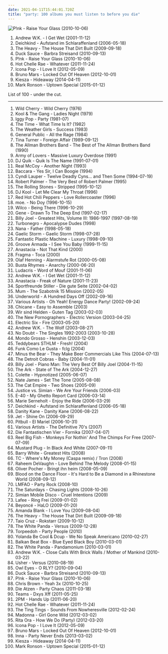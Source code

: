 ```yaml
---
date: 2021-04-11T15:44:01.720Z
title: "party: 100 albums you must listen to before you die"
---
```

![P!nk - Raise Your Glass (2010-10-06)](https://img.discogs.com/NqwJEiO_HfjVselhkN1SbAaYDoY=/fit-in/350x350/filters:strip_icc():format(jpeg):mode_rgb():quality(90)/discogs-images/R-4545858-1368651640-6102.png.jpg "P!nk - Raise Your Glass (2010-10-06)")
<ol class="albums">
<li data-cover="https://img.discogs.com/LFrarIk5Jhy_8JCaswLKchqZcI4=/fit-in/600x523/filters:strip_icc():format(jpeg):mode_rgb():quality(90)/discogs-images/R-478396-1504995411-3099.jpeg.jpg" data-tags="rock, hard rock" role="button">Andrew W.K. - I Get Wet (2001-11-12)</li>
<li data-cover="http://coverartarchive.org/release/4c1f170f-2411-41fb-b476-545fb484788d/10009033849-500.jpg" data-tags="electronic" role="button">Deichkind - Aufstand im Schlaraffenland (2006-05-18)</li>
<li data-cover="http://coverartarchive.org/release/bc1cd2f1-f54d-41d6-9eee-d13bcacb10c3/3258071897-500.jpg" data-tags="soul, blues" role="button">The Heavy - The House That Dirt Built (2009-09-18)</li>
<li data-cover="http://coverartarchive.org/release/8757f5c0-2398-4157-b6c7-954f079794b1/27852846292-500.jpg" data-tags="dance, house" role="button">Duck Sauce - Barbra Streisand (2010-09-13)</li>
<li data-cover="https://img.discogs.com/NqwJEiO_HfjVselhkN1SbAaYDoY=/fit-in/350x350/filters:strip_icc():format(jpeg):mode_rgb():quality(90)/discogs-images/R-4545858-1368651640-6102.png.jpg" data-tags="party" role="button">P!nk - Raise Your Glass (2010-10-06)</li>
<li data-cover="http://coverartarchive.org/release/362900b0-e046-4c34-beb1-eb2ecd3bff64/19088259874-500.jpg" data-tags="rock, hot chelle rae" role="button">Hot Chelle Rae - Whatever (2011-11-24)</li>
<li data-cover="http://coverartarchive.org/release/887f5886-3ade-4b40-b9b0-8a9dc17912be/5213943610-500.jpg" data-tags="i love it, electronic" role="button">Icona Pop - I Love It (2012-05-09)</li>
<li data-cover="https://img.discogs.com/Rdx_KXC8YYZz0d2vPVqImSkVzxM=/fit-in/600x600/filters:strip_icc():format(jpeg):mode_rgb():quality(90)/discogs-images/R-3918460-1349197715-1410.jpeg.jpg" data-tags="locked out of heaven, bruno mars" role="button">Bruno Mars - Locked Out Of Heaven (2012-10-01)</li>
<li data-cover="http://coverartarchive.org/release/9418e8f4-c5af-4354-8c24-bb7047ddc78d/7870652661-500.jpg" data-tags="party, deep house, running" role="button">Kiesza - Hideaway (2014-04-11)</li>
<li data-cover="http://coverartarchive.org/release/04ea8e96-ef0e-441c-9594-7128addc3951/10315151525-500.jpg" data-tags="funk, pop" role="button">Mark Ronson - Uptown Special (2015-01-12)</li>
</ol>
List of 100 - under the cut.
<!-- more -->

_________________

<ol class="albums">
<li data-cover="http://coverartarchive.org/release/8becec42-19d7-414a-bc3f-c2f122f1497e/14764743089-500.jpg" data-tags="funk" role="button">
Wild Cherry - Wild Cherry (1976)
</li>
<li data-cover="https://img.discogs.com/PogEGvX6QhNGzv2WY-ZpJkv6nzg=/fit-in/500x500/filters:strip_icc():format(jpeg):mode_rgb():quality(90)/discogs-images/R-442696-1182066783.jpeg.jpg" data-tags="party" role="button">
Kool & The Gang - Ladies Night (1979)
</li>
<li data-cover="http://coverartarchive.org/release/6d56f6b2-2913-3ec4-af22-06084d0cc28f/12601062710-500.jpg" data-tags="rock" role="button">
Iggy Pop - Party (1981-07)
</li>
<li data-cover="http://coverartarchive.org/release/1abc11f0-057d-3f6c-8733-efa3a5aa9d37/26961755748-500.jpg" data-tags="funk" role="button">
The Time - What Time Is It? (1982)
</li>
<li data-cover="https://img.discogs.com/x733xVM5njsya1gRvf7fKdUC190=/fit-in/500x495/filters:strip_icc():format(jpeg):mode_rgb():quality(90)/discogs-images/R-1688755-1237312313.jpeg.jpg" data-tags="party, when i was young" role="button">
The Weather Girls - Success (1983)
</li>
<li data-cover="http://coverartarchive.org/release/29f7b800-d856-428c-9668-70ae7361c2da/10393081879-500.jpg" data-tags="80s" role="button">
General Public - All the Rage (1984)
</li>
<li data-cover="https://img.discogs.com/FfdYLK524D44dL2M_OzZmDqFCfk=/fit-in/220x220/filters:strip_icc():format(jpeg):mode_rgb():quality(90)/discogs-images/R-11029778-1549220819-1601.jpeg.jpg" data-tags="rock, 80s" role="button">
Tina Turner - Foreign Affair (1989-09-12)
</li>
<li data-cover="https://img.discogs.com/cpcOT4VbXIC8yYG_zKtfvCJc5oA=/fit-in/450x450/filters:strip_icc():format(jpeg):mode_rgb():quality(90)/discogs-images/R-5811280-1403337347-7497.jpeg.jpg" data-tags="classic rock, party, t a b band" role="button">
The Allman Brothers Band - The Best of The Allman Brothers Band (1990)
</li>
<li data-cover="https://img.discogs.com/nfQIVPXc-OqRcKUSkuN_d403rCU=/fit-in/257x400/filters:strip_icc():format(jpeg):mode_rgb():quality(90)/discogs-images/R-223394-1466806638-1948.jpeg.jpg" data-tags="pop, 90s, swedish, dance" role="button">
Army of Lovers - Massive Luxury Overdose (1991)
</li>
<li data-cover="http://coverartarchive.org/release/573ba363-1706-4820-92ef-a3552235c7da/24589797802-500.jpg" data-tags="gangsta rap, west coast rap" role="button">
DJ Quik - Quik Is The Name (1991-07-01)
</li>
<li data-cover="https://img.discogs.com/d28tpqQucwJ9drJ-Ad8JCNBVpoI=/fit-in/371x600/filters:strip_icc():format(jpeg):mode_rgb():quality(90)/discogs-images/R-1737046-1333832985.jpeg.jpg" data-tags="90s, pop, dance" role="button">
Real McCoy - Another Night (1993)
</li>
<li data-cover="http://coverartarchive.org/release/e58a024d-819a-4e8f-934a-c3e417d7b8b2/10996521596-500.jpg" data-tags="baccara" role="button">
Baccara - Yes Sir, I Can Boogie (1994)
</li>
<li data-cover="https://via.placeholder.com/450" data-tags="80s, female vocalists, party" role="button">
Cyndi Lauper - Twelve Deadly Cyns... and Then Some (1994-07-19)
</li>
<li data-cover="http://coverartarchive.org/release/f6905832-e747-4733-b6af-6ac048d72105/17649323917-500.jpg" data-tags="robert palmer -the very best of robert palmer, 80s" role="button">
Robert Palmer - The Very Best of Robert Palmer (1995)
</li>
<li data-cover="http://coverartarchive.org/release/b5265116-13c0-4c9c-bd96-f0e71490f0c9/8612920874-500.jpg" data-tags="rock, classic rock" role="button">
The Rolling Stones - Stripped (1995-10-12)
</li>
<li data-cover="https://img.discogs.com/1fbFW7CRaPQDzDLjqndSK_htMZ4=/fit-in/600x590/filters:strip_icc():format(jpeg):mode_rgb():quality(90)/discogs-images/R-120456-1588514804-3867.jpeg.jpg" data-tags="rap, old school" role="button">
DJ Kool - Let Me Clear My Throat (1996)
</li>
<li data-cover="https://img.discogs.com/EAOEXOTfTxBUYi0bJCkFIkLsJuQ=/fit-in/600x596/filters:strip_icc():format(jpeg):mode_rgb():quality(90)/discogs-images/R-10491776-1498565496-3604.png.jpg" data-tags="party, design" role="button">
Red Hot Chili Peppers - Love Rollercoaster (1996)
</li>
<li data-cover="https://img.discogs.com/I4d-vuwH6SI5J0Vv4CC7v-vJr2g=/fit-in/300x300/filters:strip_icc():format(jpeg):mode_rgb():quality(90)/discogs-images/R-3264854-1323000039.jpeg.jpg" data-tags="rock, jam" role="button">
moe. - No Doy (1996-10-15)
</li>
<li data-cover="http://coverartarchive.org/release/d18b273a-4987-4594-a4db-419454c7e113/2013460549-500.jpg" data-tags="alt-country, 90s" role="button">
Wilco - Being There (1996-10-29)
</li>
<li data-cover="https://img.discogs.com/t3aaF2qj-AxvhCnCnc5ov_N8_ec=/fit-in/591x582/filters:strip_icc():format(jpeg):mode_rgb():quality(90)/discogs-images/R-804775-1160523912.jpeg.jpg" data-tags="britpop, party, music to work to, songs to work to, solid records, britpop bopping, my all time faves, perth03, all my favorite music" role="button">
Gene - Drawn To The Deep End (1997-02-17)
</li>
<li data-cover="http://coverartarchive.org/release/e059fdfd-4782-3889-92c6-dc69ceda6c0d/8950998291-500.jpg" data-tags="classic rock, party, rock pop, collected, allgemein" role="button">
Billy Joel - Greatest Hits, Volume III: 1986-1997 (1997-08-19)
</li>
<li data-cover="http://coverartarchive.org/release/aec74961-47b2-408d-a53d-10a26f677f25/14338686353-500.jpg" data-tags="punk rock, glam punk, death punk" role="button">
Turbonegro - Apocalypse Dudes (1998)
</li>
<li data-cover="https://img.discogs.com/ikxGxYSiku87FmUqcW6L1slyy3I=/fit-in/600x593/filters:strip_icc():format(jpeg):mode_rgb():quality(90)/discogs-images/R-437546-1332336977.jpeg.jpg" data-tags="hip-hop, party, rnb, greatest hits, nana, 80s-90s pop, favouritestreamableartists, eurorap, dan hartman, foregin hip-hop" role="button">
Nana - Father (1998-05-18)
</li>
<li data-cover="http://coverartarchive.org/release/0f423674-98e5-4f80-9e70-9691dc13567e/15317941128-500.jpg" data-tags="irish, celtic" role="button">
Gaelic Storm - Gaelic Storm (1998-07-28)
</li>
<li data-cover="https://img.discogs.com/T26NAXjWkm7ouewnZ0YHGwo_fc0=/fit-in/600x595/filters:strip_icc():format(jpeg):mode_rgb():quality(90)/discogs-images/R-3944-1476688212-8895.jpeg.jpg" data-tags="party, fpm, posh, when we were young, bikini, fantastic plastic machine - luxury" role="button">
Fantastic Plastic Machine - Luxury (1998-09-10)
</li>
<li data-cover="https://img.discogs.com/gfRLoNoHAGHCXXcJh-B-kOusI8g=/fit-in/300x276/filters:strip_icc():format(jpeg):mode_rgb():quality(90)/discogs-images/R-56296-001.jpg.jpg" data-tags="electronic, electronica, dance, party" role="button">
Groove Armada - I See You Baby (1999-11-15)
</li>
<li data-cover="https://img.discogs.com/j5a27CMCDGW7QGija6y7JX5vtmI=/fit-in/600x528/filters:strip_icc():format(jpeg):mode_rgb():quality(90)/discogs-images/R-184149-1260139774.jpeg.jpg" data-tags="pop" role="button">
Anastacia - Not That Kind (2000)
</li>
<li data-cover="https://img.discogs.com/fzvLhT7y2XEChAfTrIX_0eK-Fu0=/fit-in/600x593/filters:strip_icc():format(jpeg):mode_rgb():quality(90)/discogs-images/R-320399-1606042046-5755.jpeg.jpg" data-tags="trance" role="button">
Fragma - Toca (2000)
</li>
<li data-cover="https://img.discogs.com/WOeu7YCDBsyyO4KYug0h-pcSsLs=/fit-in/218x218/filters:strip_icc():format(jpeg):mode_rgb():quality(90)/discogs-images/R-8901886-1471111187-5122.jpeg.jpg" data-tags="party" role="button">
Olaf Henning - Alarmstufe Rot (2000-05-08)
</li>
<li data-cover="http://coverartarchive.org/release/dc0d284f-16d3-41b0-8ad6-90fa55506fbf/4395767858-500.jpg" data-tags="rap" role="button">
Busta Rhymes - Anarchy (2000-06-20)
</li>
<li data-cover="https://img.discogs.com/5jTf-8OEzRSsC6WGLm_zCBMx8qE=/fit-in/600x694/filters:strip_icc():format(jpeg):mode_rgb():quality(90)/discogs-images/R-718204-1528140306-6220.jpeg.jpg" data-tags="rap, hip-hop, ludacris" role="button">
Ludacris - Word of Mouf (2001-11-06)
</li>
<li data-cover="https://img.discogs.com/LFrarIk5Jhy_8JCaswLKchqZcI4=/fit-in/600x523/filters:strip_icc():format(jpeg):mode_rgb():quality(90)/discogs-images/R-478396-1504995411-3099.jpeg.jpg" data-tags="rock, hard rock" role="button">
Andrew W.K. - I Get Wet (2001-11-12)
</li>
<li data-cover="http://coverartarchive.org/release/5a772b9e-cd00-472a-8e11-fa7c3af82d80/18956006311-500.jpg" data-tags="pop" role="button">
Anastacia - Freak of Nature (2001-11-23)
</li>
<li data-cover="https://img.discogs.com/xGvkXOyRDVoU71fFnepT6jXcJgQ=/fit-in/160x159/filters:strip_icc():format(jpeg):mode_rgb():quality(90)/discogs-images/R-1030151-1185961466.jpeg.jpg" data-tags="deutschrock, rock, german" role="button">
Sportfreunde Stiller - Die gute Seite (2002-04-02)
</li>
<li data-cover="https://img.discogs.com/EhLr_l8kV4L-_xs0zgjp8VdkOTU=/fit-in/600x543/filters:strip_icc():format(jpeg):mode_rgb():quality(90)/discogs-images/R-823372-1516570637-5405.jpeg.jpg" data-tags="electronic, electronica" role="button">
Mum - The Szabotnik 15 Mission (2002-05)
</li>
<li data-cover="http://coverartarchive.org/release/7c35ff51-e81a-4ccc-888f-9b27c5f558f0/1630166366-500.jpg" data-tags="electronic, techno" role="button">
Underworld - A Hundred Days Off (2002-09-16)
</li>
<li data-cover="http://coverartarchive.org/release/d51e6252-572b-42e5-b4e3-db95b55bbd60/6542435011-500.jpg" data-tags="dance, party" role="button">
Various Artists - Oh Yeah! Energy Dance Party! (2002-09-24)
</li>
<li data-cover="http://coverartarchive.org/release/af5e9e60-0d51-4fb2-89d9-69fed83750b3/3658346948-500.jpg" data-tags="dance, electronic" role="button">
Chicane - Easy to Assemble (2003)
</li>
<li data-cover="https://img.discogs.com/zdW1fcapWDoSQnNXlLxmjfRwTaA=/fit-in/597x600/filters:strip_icc():format(jpeg):mode_rgb():quality(90)/discogs-images/R-982914-1180783748.jpeg.jpg" data-tags="german" role="button">
Wir sind Helden - Guten Tag (2003-02-03)
</li>
<li data-cover="http://coverartarchive.org/release/8a269305-3699-4bfb-8889-1482b99b9d50/10665995130-500.jpg" data-tags="indie rock, indie, indie pop, canadian, 00s" role="button">
The New Pornographers - Electric Version (2003-04-25)
</li>
<li data-cover="https://img.discogs.com/eMQQeWN88L92aQyCEfAU2kIQNJk=/fit-in/528x534/filters:strip_icc():format(jpeg):mode_rgb():quality(90)/discogs-images/R-376779-1128950534.jpeg.jpg" data-tags="rock, indie, disco rock" role="button">
Electric Six - Fire (2003-05-20)
</li>
<li data-cover="http://coverartarchive.org/release/bef914ed-ad2f-442a-8345-a89c0c65e503/4910925417-500.jpg" data-tags="party" role="button">
Andrew W.K. - The Wolf (2003-08-27)
</li>
<li data-cover="http://coverartarchive.org/release/5124e004-5d4d-32ec-8c0a-c6ad1e9da84e/8780110827-500.jpg" data-tags="alternative" role="button">
No Doubt - The Singles 1992-2003 (2003-10-28)
</li>
<li data-cover="http://coverartarchive.org/release/6c195078-5c23-42bf-b00e-b5fcb61a18a3/18999054742-500.jpg" data-tags="electronica, upbeat, party" role="button">
Mondo Grosso - Henshin (2003-12-03)
</li>
<li data-cover="http://coverartarchive.org/release/d4ac340b-4bd9-4e69-8d37-e7c5d0f07203/19529253192-500.jpg" data-tags="electronic, rock, swedish, modern, party, ambiental" role="button">
Teddybears STHLM - Fresh! (2004)
</li>
<li data-cover="https://img.discogs.com/y17xmwfEX97v6b8kQP0VZIouiQk=/fit-in/500x500/filters:strip_icc():format(jpeg):mode_rgb():quality(90)/discogs-images/R-5124463-1385156667-9918.jpeg.jpg" data-tags="funk" role="button">
Funk Como Le Gusta - fclg (2004)
</li>
<li data-cover="https://img.discogs.com/cMKCWVsASiLAFs8HGeQKz8j1an4=/fit-in/500x500/filters:strip_icc():format(jpeg):mode_rgb():quality(90)/discogs-images/R-818140-1164848474.jpeg.jpg" data-tags="indie rock" role="button">
Minus the Bear - They Make Beer Commercials Like This (2004-07-13)
</li>
<li data-cover="http://coverartarchive.org/release/6729f897-ae1d-4b3e-b996-7af553432862/16600455396-500.jpg" data-tags="garage rock" role="button">
The Detroit Cobras - Baby (2004-11-01)
</li>
<li data-cover="http://coverartarchive.org/release/30ec6df1-2b6e-3d93-ab74-aa366b533abf/12999491916-500.jpg" data-tags="billy joel, classic rock, piano" role="button">
Billy Joel - Piano Man: The Very Best Of Billy Joel (2004-11-15)
</li>
<li data-cover="http://coverartarchive.org/release/fb9e20a0-882d-4971-8a89-e3bf431e8fe2/7969568316-500.jpg" data-tags="glam rock" role="button">
The Ark - State of The Ark (2004-12-27)
</li>
<li data-cover="https://via.placeholder.com/450" data-tags="house" role="button">
Colette - Hypnotized (2005-06-07)
</li>
<li data-cover="https://img.discogs.com/JASTebqUfqURhoVhAQtRWgrEpuM=/fit-in/300x300/filters:strip_icc():format(jpeg):mode_rgb():quality(90)/discogs-images/R-591095-1212799290.jpeg.jpg" data-tags="soul, funky" role="button">
Nate James - Set The Tone (2005-08-08)
</li>
<li data-cover="https://img.discogs.com/YtrSaPszyrFXACFtOQboWrZfrNU=/fit-in/500x500/filters:strip_icc():format(jpeg):mode_rgb():quality(90)/discogs-images/R-893597-1170067201.jpeg.jpg" data-tags="ska, alternative, australian" role="button">
The Cat Empire - Two Shoes (2005-09)
</li>
<li data-cover="http://coverartarchive.org/release/2fd57c92-1159-4625-870c-c36c81fb0e70/20417939131-500.jpg" data-tags="party, 12-inch" role="button">
Justice vs. Simian - We Are Your Friends (2006-03)
</li>
<li data-cover="http://coverartarchive.org/release/b2d5ecfb-8a23-4b92-9300-8a46eded458a/15839008495-500.jpg" data-tags="rap, west coast rap, e-40" role="button">
E-40 - My Ghetto Report Card (2006-03-14)
</li>
<li data-cover="https://via.placeholder.com/450" data-tags="pop, a night out on the town, female popsingers, chill - girly" role="button">
Marie Serneholt - Enjoy the Ride (2006-03-29)
</li>
<li data-cover="http://coverartarchive.org/release/4c1f170f-2411-41fb-b476-545fb484788d/10009033849-500.jpg" data-tags="electronic" role="button">
Deichkind - Aufstand im Schlaraffenland (2006-05-18)
</li>
<li data-cover="https://img.discogs.com/3nzumkYs-JReR0hQ9RO1Coz8STQ=/fit-in/500x500/filters:strip_icc():format(jpeg):mode_rgb():quality(90)/discogs-images/R-763523-1156330132.jpeg.jpg" data-tags="pop, rnb" role="button">
Danity Kane - Danity Kane (2006-08-22)
</li>
<li data-cover="https://img.discogs.com/4fUrGfPsFHBjYh100HLseNzxA1Y=/fit-in/600x450/filters:strip_icc():format(jpeg):mode_rgb():quality(90)/discogs-images/R-2533610-1289194214.jpeg.jpg" data-tags="rock, hard rock" role="button">
Jet - Shine On (2006-09-29)
</li>
<li data-cover="http://coverartarchive.org/release/5c912595-f439-4703-834d-630039081b24/2009506363-500.jpg" data-tags="crunk, reggeaton" role="button">
Pitbull - El Mariel (2006-10-31)
</li>
<li data-cover="http://coverartarchive.org/release/177bc8eb-897c-4ae9-9c56-5fd59c9b4b9c/16672074375-500.jpg" data-tags="party" role="button">
Various Artists - The Definitive 70's (2007)
</li>
<li data-cover="http://coverartarchive.org/release/8208c422-13eb-4ade-98e4-fd551f3cd67a/12899177229-500.jpg" data-tags="hip hop, deutsch, german" role="button">
Die Fantastischen Vier - Fornika (2007-04-07)
</li>
<li data-cover="http://coverartarchive.org/release/5ae26f5d-c22b-4c19-a8f3-d5c133b98f48/3352654339-500.jpg" data-tags="ska punk, ska" role="button">
Reel Big Fish - Monkeys For Nothin' And The Chimps For Free (2007-07-09)
</li>
<li data-cover="https://img.discogs.com/O-a2gQV5qbBWPjkjWsovpQKH7EA=/fit-in/600x600/filters:strip_icc():format(jpeg):mode_rgb():quality(90)/discogs-images/R-1102202-1392922738-9684.jpeg.jpg" data-tags="ska, ska-punk" role="button">
Mustard Plug - In Black And White (2007-09-11)
</li>
<li data-cover="http://coverartarchive.org/release/35af3cdb-b738-4dbd-9e65-a59d2c4e2853/12775434810-500.jpg" data-tags="soul, barry white" role="button">
Barry White - Greatest Hits (2008)
</li>
<li data-cover="https://img.discogs.com/NSn7RCogQyt_Ad88wC-SEtiFkBs=/fit-in/400x400/filters:strip_icc():format(jpeg):mode_rgb():quality(90)/discogs-images/R-1455820-1221670393.jpeg.jpg" data-tags="party, design" role="button">
TC - Where's My Money (Caspa remix) / Tron (2008)
</li>
<li data-cover="https://img.discogs.com/PAtSiVSaJEDADUEa_fBPHH277Vw=/fit-in/600x580/filters:strip_icc():format(jpeg):mode_rgb():quality(90)/discogs-images/R-1282262-1329584816.jpeg.jpg" data-tags="soul, smooth, relaxing" role="button">
Raheem DeVaughn - Love Behind The Melody (2008-01-15)
</li>
<li data-cover="http://coverartarchive.org/release/1e49b93f-2390-4854-871c-c0311178db86/25035188059-500.jpg" data-tags="party, comedy, german, football song" role="button">
Oliver Pocher - Bringt ihn heim (2008-05-09)
</li>
<li data-cover="http://coverartarchive.org/release/f65431b3-f8cb-4093-a9c9-9108827e9987/9954080401-500.jpg" data-tags="beer, scat, dustin lynch" role="button">
Blood on the Dance Floor - It's Hard to Be a Diamond in a Rhinestone World (2008-09-12)
</li>
<li data-cover="https://img.discogs.com/olFbg6hzQQuhFbc8tRLnYmHQBWs=/fit-in/600x590/filters:strip_icc():format(jpeg):mode_rgb():quality(90)/discogs-images/R-1864079-1573610715-7989.jpeg.jpg" data-tags="lmfao" role="button">
LMFAO - Party Rock (2008-10)
</li>
<li data-cover="https://img.discogs.com/6Hq6JSRLw9Osqvh3x6H0j3oyY4Q=/fit-in/600x600/filters:strip_icc():format(jpeg):mode_rgb():quality(90)/discogs-images/R-11555797-1518437759-3077.jpeg.jpg" data-tags="pop" role="button">
The Saturdays - Chasing Lights (2008-10-26)
</li>
<li data-cover="https://img.discogs.com/DmA7ERCikG4MdLgwcR3ikSFO3lk=/fit-in/500x499/filters:strip_icc():format(jpeg):mode_rgb():quality(90)/discogs-images/R-2092800-1264508543.jpeg.jpg" data-tags="electronic, electropop, dance, party, beat-driven, 12-inch, beat-based" role="button">
Simian Mobile Disco - Cruel Intentions (2009)
</li>
<li data-cover="https://img.discogs.com/QTAoNppqm_PDixuj4y4Cp-3N8JA=/fit-in/600x596/filters:strip_icc():format(jpeg):mode_rgb():quality(90)/discogs-images/R-2006749-1284042423.jpeg.jpg" data-tags="lafee" role="button">
Lafee - Ring Frei (2009-01-02)
</li>
<li data-cover="http://coverartarchive.org/release/a49a75ae-f787-41f5-8317-93e961aef58a/24435787028-500.jpg" data-tags="international pop, female vocalists, beyonce" role="button">
Beyoncé - HaLO (2009-01-20)
</li>
<li data-cover="https://img.discogs.com/_gMnPujlN9AT4zUPw0Ct1BHZNsQ=/fit-in/320x303/filters:strip_icc():format(jpeg):mode_rgb():quality(90)/discogs-images/R-1876353-1249499089.jpeg.jpg" data-tags="electronic" role="button">
Amanda Blank - I Love You (2009-08-04)
</li>
<li data-cover="http://coverartarchive.org/release/bc1cd2f1-f54d-41d6-9eee-d13bcacb10c3/3258071897-500.jpg" data-tags="soul, blues" role="button">
The Heavy - The House That Dirt Built (2009-09-18)
</li>
<li data-cover="https://img.discogs.com/ndWPDJk8PNkcotRdXsRETcPl3_k=/fit-in/600x597/filters:strip_icc():format(jpeg):mode_rgb():quality(90)/discogs-images/R-2148652-1452952965-7777.jpeg.jpg" data-tags="pop, dance" role="button">
Taio Cruz - Rokstarr (2009-10-12)
</li>
<li data-cover="http://coverartarchive.org/release/3bd7bcc1-fce1-48a4-95cf-b8d01ee4d015/5764862592-500.jpg" data-tags="mashup, party" role="button">
The White Panda - Versus (2009-12-28)
</li>
<li data-cover="https://via.placeholder.com/450" data-tags="dance, party" role="button">
Torpeedoh - Party People (2010)
</li>
<li data-cover="http://coverartarchive.org/release/75cc7390-a1e9-4609-aa75-5917b353c237/9438908387-500.jpg" data-tags="house, boogie" role="button">
Yolanda Be Cool & Dcup - We No Speak Americano (2010-02-27)
</li>
<li data-cover="http://coverartarchive.org/release/e7271825-c1a8-42e4-a864-b958192d55c4/4506961275-500.jpg" data-tags="alternative dance" role="button">
Balkan Beat Box - Blue Eyed Black Boy (2010-03-01)
</li>
<li data-cover="http://coverartarchive.org/release/e3a4f52d-a657-4a14-82b8-bfad664532ee/5764867486-500.jpg" data-tags="dance, upbeat, mashup, party" role="button">
The White Panda - Pandamonium (2010-03-01)
</li>
<li data-cover="http://coverartarchive.org/release/27175973-7fc1-4de0-8bca-f0947397758d/7288536714-500.jpg" data-tags="party, japan, demo, party hard, universal, andrew wk, steev mike, young lord, close calls with brick walls, mother of mankind, party god" role="button">
Andrew W.K. - Close Calls With Brick Walls / Mother of Mankind (2010-03-22)
</li>
<li data-cover="https://img.discogs.com/ljRrXMtIbIjo07zIgZR4rN5bcCE=/fit-in/225x224/filters:strip_icc():format(jpeg):mode_rgb():quality(90)/discogs-images/R-10235095-1493873613-5059.jpeg.jpg" data-tags="rnb, pop" role="button">
Usher - Versus (2010-08-19)
</li>
<li data-cover="http://coverartarchive.org/release/abd3e328-0721-4cf5-bb99-c60d52db73ea/2950848905-500.jpg" data-tags="indie" role="button">
Owl Eyes - O RLY? (2010-09-04)
</li>
<li data-cover="http://coverartarchive.org/release/8757f5c0-2398-4157-b6c7-954f079794b1/27852846292-500.jpg" data-tags="dance, house" role="button">
Duck Sauce - Barbra Streisand (2010-09-13)
</li>
<li data-cover="https://img.discogs.com/NqwJEiO_HfjVselhkN1SbAaYDoY=/fit-in/350x350/filters:strip_icc():format(jpeg):mode_rgb():quality(90)/discogs-images/R-4545858-1368651640-6102.png.jpg" data-tags="party" role="button">
P!nk - Raise Your Glass (2010-10-06)
</li>
<li data-cover="http://coverartarchive.org/release/21b68282-77c1-3a28-a3b0-dc442159b18f/29013072916-500.jpg" data-tags="electronic, dance, rnb" role="button">
Chris Brown - Yeah 3x (2010-10-25)
</li>
<li data-cover="https://img.discogs.com/UF288y7iPAZFvYGAxOcpJhGsXr8=/fit-in/600x592/filters:strip_icc():format(jpeg):mode_rgb():quality(90)/discogs-images/R-3176470-1319198227.jpeg.jpg" data-tags="electronic" role="button">
Die Atzen - Party Chaos (2011-03-18)
</li>
<li data-cover="http://coverartarchive.org/release/e4268045-6964-457c-ba11-5f4ba8a053e6/1235940238-500.jpg" data-tags="chill, hard, house, party, deep house, banger, seapunk, online record collection" role="button">
Teams - Dxys Xff (2011-05-25)
</li>
<li data-cover="https://img.discogs.com/SHKqUSOd3Ee9sf19_l928VZP63w=/fit-in/300x300/filters:strip_icc():format(jpeg):mode_rgb():quality(90)/discogs-images/R-9804784-1486580832-2864.jpeg.jpg" data-tags="k-pop, 2pm" role="button">
2PM - Hands Up (2011-06-20)
</li>
<li data-cover="http://coverartarchive.org/release/362900b0-e046-4c34-beb1-eb2ecd3bff64/19088259874-500.jpg" data-tags="rock, hot chelle rae" role="button">
Hot Chelle Rae - Whatever (2011-11-24)
</li>
<li data-cover="http://coverartarchive.org/release/ccecd601-45e2-411c-bae2-650dd504bf03/13992225037-500.jpg" data-tags="indie, electronic" role="button">
The Ting Tings - Sounds From Nowheresville (2012-02-24)
</li>
<li data-cover="https://img.discogs.com/Qgq0-RXzpPn9DJTZtg1P23gUWlU=/fit-in/600x606/filters:strip_icc():format(jpeg):mode_rgb():quality(90)/discogs-images/R-3782966-1510138621-5071.jpeg.jpg" data-tags="dance, pop" role="button">
Madonna - Girl Gone Wild (2012-03-02)
</li>
<li data-cover="http://coverartarchive.org/release/d5bff73a-47b5-4c9e-a75e-0ef6747e413b/1804110926-500.jpg" data-tags="pop" role="button">
Rita Ora - How We Do (Party) (2012-03-20)
</li>
<li data-cover="http://coverartarchive.org/release/887f5886-3ade-4b40-b9b0-8a9dc17912be/5213943610-500.jpg" data-tags="i love it, electronic" role="button">
Icona Pop - I Love It (2012-05-09)
</li>
<li data-cover="https://img.discogs.com/Rdx_KXC8YYZz0d2vPVqImSkVzxM=/fit-in/600x600/filters:strip_icc():format(jpeg):mode_rgb():quality(90)/discogs-images/R-3918460-1349197715-1410.jpeg.jpg" data-tags="locked out of heaven, bruno mars" role="button">
Bruno Mars - Locked Out Of Heaven (2012-10-01)
</li>
<li data-cover="http://coverartarchive.org/release/6ff72d61-c72e-4a0f-ba53-9032e198fcd9/4101003069-500.jpg" data-tags="pop, female vocalists, dance" role="button">
Inna - Party Never Ends (2013-03-02)
</li>
<li data-cover="http://coverartarchive.org/release/9418e8f4-c5af-4354-8c24-bb7047ddc78d/7870652661-500.jpg" data-tags="party, deep house, running" role="button">
Kiesza - Hideaway (2014-04-11)
</li>
<li data-cover="http://coverartarchive.org/release/04ea8e96-ef0e-441c-9594-7128addc3951/10315151525-500.jpg" data-tags="funk, pop" role="button">
Mark Ronson - Uptown Special (2015-01-12)
</li>
</ol>